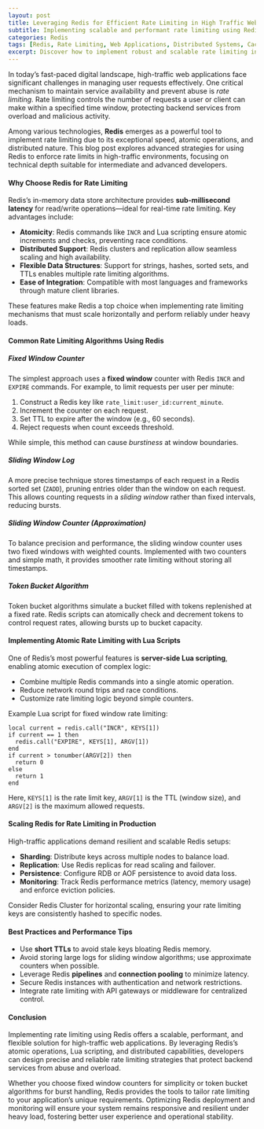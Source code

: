 ```yaml
---
layout: post
title: Leveraging Redis for Efficient Rate Limiting in High Traffic Web Applications
subtitle: Implementing scalable and performant rate limiting using Redis for modern web services
categories: Redis
tags: [Redis, Rate Limiting, Web Applications, Distributed Systems, Caching, Performance, Scalability]
excerpt: Discover how to implement robust and scalable rate limiting in high traffic web applications using Redis. Explore advanced techniques, architecture patterns, and best practices to protect your services and optimize performance.
---
```

In today’s fast-paced digital landscape, high-traffic web applications face significant challenges in managing user requests effectively. One critical mechanism to maintain service availability and prevent abuse is *rate limiting*. Rate limiting controls the number of requests a user or client can make within a specified time window, protecting backend services from overload and malicious activity.

Among various technologies, **Redis** emerges as a powerful tool to implement rate limiting due to its exceptional speed, atomic operations, and distributed nature. This blog post explores advanced strategies for using Redis to enforce rate limits in high-traffic environments, focusing on technical depth suitable for intermediate and advanced developers.

#### Why Choose Redis for Rate Limiting

Redis’s in-memory data store architecture provides **sub-millisecond latency** for read/write operations—ideal for real-time rate limiting. Key advantages include:

- **Atomicity**: Redis commands like `INCR` and Lua scripting ensure atomic increments and checks, preventing race conditions.
- **Distributed Support**: Redis clusters and replication allow seamless scaling and high availability.
- **Flexible Data Structures**: Support for strings, hashes, sorted sets, and TTLs enables multiple rate limiting algorithms.
- **Ease of Integration**: Compatible with most languages and frameworks through mature client libraries.

These features make Redis a top choice when implementing rate limiting mechanisms that must scale horizontally and perform reliably under heavy loads.

#### Common Rate Limiting Algorithms Using Redis

##### Fixed Window Counter

The simplest approach uses a **fixed window** counter with Redis `INCR` and `EXPIRE` commands. For example, to limit requests per user per minute:

1. Construct a Redis key like `rate_limit:user_id:current_minute`.
2. Increment the counter on each request.
3. Set TTL to expire after the window (e.g., 60 seconds).
4. Reject requests when count exceeds threshold.

While simple, this method can cause *burstiness* at window boundaries.

##### Sliding Window Log

A more precise technique stores timestamps of each request in a Redis sorted set (`ZADD`), pruning entries older than the window on each request. This allows counting requests in a *sliding window* rather than fixed intervals, reducing bursts.

##### Sliding Window Counter (Approximation)

To balance precision and performance, the sliding window counter uses two fixed windows with weighted counts. Implemented with two counters and simple math, it provides smoother rate limiting without storing all timestamps.

##### Token Bucket Algorithm

Token bucket algorithms simulate a bucket filled with tokens replenished at a fixed rate. Redis scripts can atomically check and decrement tokens to control request rates, allowing bursts up to bucket capacity.

#### Implementing Atomic Rate Limiting with Lua Scripts

One of Redis’s most powerful features is **server-side Lua scripting**, enabling atomic execution of complex logic:

- Combine multiple Redis commands into a single atomic operation.
- Reduce network round trips and race conditions.
- Customize rate limiting logic beyond simple counters.

Example Lua script for fixed window rate limiting:

```
local current = redis.call("INCR", KEYS[1])
if current == 1 then
  redis.call("EXPIRE", KEYS[1], ARGV[1])
end
if current > tonumber(ARGV[2]) then
  return 0
else
  return 1
end
```

Here, `KEYS[1]` is the rate limit key, `ARGV[1]` is the TTL (window size), and `ARGV[2]` is the maximum allowed requests.

#### Scaling Redis for Rate Limiting in Production

High-traffic applications demand resilient and scalable Redis setups:

- **Sharding**: Distribute keys across multiple nodes to balance load.
- **Replication**: Use Redis replicas for read scaling and failover.
- **Persistence**: Configure RDB or AOF persistence to avoid data loss.
- **Monitoring**: Track Redis performance metrics (latency, memory usage) and enforce eviction policies.

Consider Redis Cluster for horizontal scaling, ensuring your rate limiting keys are consistently hashed to specific nodes.

#### Best Practices and Performance Tips

- Use **short TTLs** to avoid stale keys bloating Redis memory.
- Avoid storing large logs for sliding window algorithms; use approximate counters when possible.
- Leverage Redis **pipelines** and **connection pooling** to minimize latency.
- Secure Redis instances with authentication and network restrictions.
- Integrate rate limiting with API gateways or middleware for centralized control.

#### Conclusion

Implementing rate limiting using Redis offers a scalable, performant, and flexible solution for high-traffic web applications. By leveraging Redis’s atomic operations, Lua scripting, and distributed capabilities, developers can design precise and reliable rate limiting strategies that protect backend services from abuse and overload.

Whether you choose fixed window counters for simplicity or token bucket algorithms for burst handling, Redis provides the tools to tailor rate limiting to your application’s unique requirements. Optimizing Redis deployment and monitoring will ensure your system remains responsive and resilient under heavy load, fostering better user experience and operational stability.
